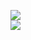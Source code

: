 [![](https://img.shields.io/badge/Made%20With-Github%20Spray-lightgrey.svg?style=for-the-badge&logo=github)](https://github.com/Annihil/github-spray#4140)  
[![](https://i.imgur.com/2DrTn0Z.gif)](https://github.com/Annihil/github-spray)